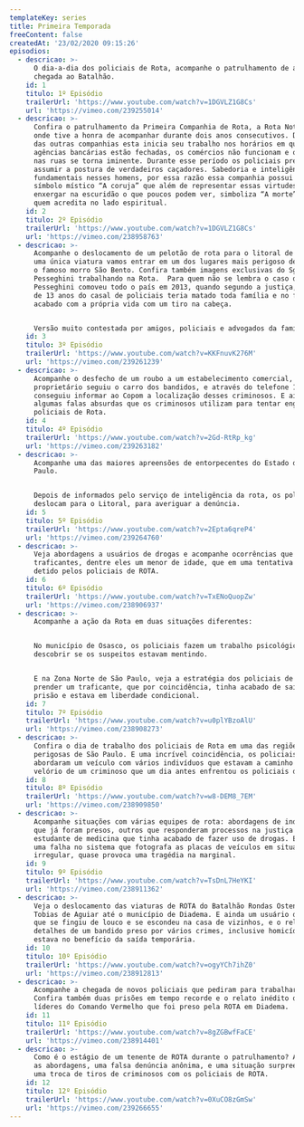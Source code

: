 ```yaml
---
templateKey: series
title: Primeira Temporada
freeContent: false
createdAt: '23/02/2020 09:15:26'
episodios:
  - descricao: >-
      O dia-a-dia dos policiais de Rota, acompanhe o patrulhamento de área até a
      chegada ao Batalhão.
    id: 1
    titulo: 1º Episódio
    trailerUrl: 'https://www.youtube.com/watch?v=1DGVLZ1G8Cs'
    url: 'https://vimeo.com/239255014'
  - descricao: >-
      Confira o patrulhamento da Primeira Companhia de Rota, a Rota Noturna,
      onde tive a honra de acompanhar durante dois anos consecutivos. Diferente
      das outras companhias esta inicia seu trabalho nos horários em que as
      agências bancárias estão fechadas, os comércios não funcionam e o perigo
      nas ruas se torna iminente. Durante esse período os policiais precisam
      assumir a postura de verdadeiros caçadores. Sabedoria e inteligência são
      fundamentais nesses homens, por essa razão essa companhia possui como
      símbolo místico “A coruja” que além de representar essas virtudes e
      enxergar na escuridão o que poucos podem ver, simboliza “A morte” para
      quem acredita no lado espiritual.
    id: 2
    titulo: 2º Episódio
    trailerUrl: 'https://www.youtube.com/watch?v=1DGVLZ1G8Cs'
    url: 'https://vimeo.com/238958763'
  - descricao: >-
      Acompanhe o deslocamento de um pelotão de rota para o litoral de SP. E com
      uma única viatura vamos entrar em um dos lugares mais perigoso de Santos,
      o famoso morro São Bento. Confira também imagens exclusivas do Sgto
      Pesseghini trabalhando na Rota.  Para quem não se lembra o caso da família
      Pesseghini comoveu todo o país em 2013, quando segundo a justiça, o filho
      de 13 anos do casal de policiais teria matado toda família e no fim,
      acabado com a própria vida com um tiro na cabeça.


      Versão muito contestada por amigos, policiais e advogados da família.
    id: 3
    titulo: 3º Episódio
    trailerUrl: 'https://www.youtube.com/watch?v=KKFnuvK276M'
    url: 'https://vimeo.com/239261239'
  - descricao: >-
      Acompanhe o desfecho de um roubo a um estabelecimento comercial, no qual o
      proprietário seguiu o carro dos bandidos, e através do telefone 190
      conseguiu informar ao Copom a localização desses criminosos. E ainda,
      algumas falas absurdas que os criminosos utilizam para tentar enganar os
      policiais de Rota.
    id: 4
    titulo: 4º Episódio
    trailerUrl: 'https://www.youtube.com/watch?v=2Gd-RtRp_kg'
    url: 'https://vimeo.com/239263182'
  - descricao: >-
      Acompanhe uma das maiores apreensões de entorpecentes do Estado de São
      Paulo.


      Depois de informados pelo serviço de inteligência da rota, os policiais se
      deslocam para o Litoral, para averiguar a denúncia.
    id: 5
    titulo: 5º Episódio
    trailerUrl: 'https://www.youtube.com/watch?v=2Epta6qreP4'
    url: 'https://vimeo.com/239264760'
  - descricao: >-
      Veja abordagens a usuários de drogas e acompanhe ocorrências que envolvem
      traficantes, dentre eles um menor de idade, que em uma tentativa de fuga é
      detido pelos policiais de ROTA.
    id: 6
    titulo: 6º Episódio
    trailerUrl: 'https://www.youtube.com/watch?v=TxENoQuopZw'
    url: 'https://vimeo.com/238906937'
  - descricao: >-
      Acompanhe a ação da Rota em duas situações diferentes:


      No município de Osasco, os policiais fazem um trabalho psicológico para
      descobrir se os suspeitos estavam mentindo.


      E na Zona Norte de São Paulo, veja a estratégia dos policiais de Rota para
      prender um traficante, que por coincidência, tinha acabado de sair da
      prisão e estava em liberdade condicional.
    id: 7
    titulo: 7º Episódio
    trailerUrl: 'https://www.youtube.com/watch?v=u0plYBzoAlU'
    url: 'https://vimeo.com/238908273'
  - descricao: >-
      Confira o dia de trabalho dos policiais de Rota em uma das regiões mais
      perigosas de São Paulo. E uma incrível coincidência, os policiais
      abordaram um veículo com vários indivíduos que estavam a caminho do
      velório de um criminoso que um dia antes enfrentou os policiais de Rota.
    id: 8
    titulo: 8º Episódio
    trailerUrl: 'https://www.youtube.com/watch?v=w8-DEM8_7EM'
    url: 'https://vimeo.com/238909850'
  - descricao: >-
      Acompanhe situações com várias equipes de rota: abordagens de indivíduos
      que já foram presos, outros que responderam processos na justiça e um
      estudante de medicina que tinha acabado de fazer uso de drogas. E ainda
      uma falha no sistema que fotografa as placas de veículos em situação
      irregular, quase provoca uma tragédia na marginal.
    id: 9
    titulo: 9º Episódio
    trailerUrl: 'https://www.youtube.com/watch?v=TsDnL7HeYKI'
    url: 'https://vimeo.com/238911362'
  - descricao: >-
      Veja o deslocamento das viaturas de ROTA do Batalhão Rondas Ostensivas
      Tobias de Aguiar até o município de Diadema. E ainda um usuário de drogas
      que se fingiu de louco e se escondeu na casa de vizinhos, e o relato em
      detalhes de um bandido preso por vários crimes, inclusive homicídio, que
      estava no benefício da saída temporária.
    id: 10
    titulo: 10º Episódio
    trailerUrl: 'https://www.youtube.com/watch?v=ogyYCh7ihZ0'
    url: 'https://vimeo.com/238912813'
  - descricao: >-
      Acompanhe a chegada de novos policiais que pediram para trabalhar na ROTA.
      Confira também duas prisões em tempo recorde e o relato inédito de um dos
      líderes do Comando Vermelho que foi preso pela ROTA em Diadema.
    id: 11
    titulo: 11º Episódio
    trailerUrl: 'https://www.youtube.com/watch?v=8gZGBwfFaCE'
    url: 'https://vimeo.com/238914401'
  - descricao: >-
      Como é o estágio de um tenente de ROTA durante o patrulhamento? Acompanhe
      as abordagens, uma falsa denúncia anônima, e uma situação surpreendente:
      uma troca de tiros de criminosos com os policiais de ROTA.
    id: 12
    titulo: 12º Episódio
    trailerUrl: 'https://www.youtube.com/watch?v=0XuCO8zGmSw'
    url: 'https://vimeo.com/239266655'
---
```


